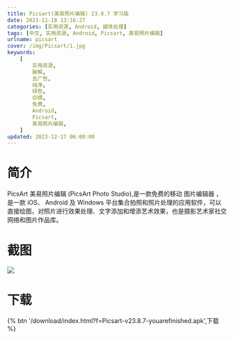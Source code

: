 ```yaml
---
title: Picsart(美易照片编辑) 23.8.7 学习版
date: 2021-11-18 13:16:27
categories: [实用资源, Android, 媒体处理]
tags: [中文, 实用资源, Android, Picsart, 美易照片编辑]
urlname: picsart
cover: /img/Picsart/1.jpg
keywords:
    [
        实用资源,
        破解,
        去广告,
        纯净,
        绿色,
        白嫖,
        免费,
        Android,
        Picsart,
        美易照片编辑,
    ]
updated: 2023-12-17 06:00:00
---
```


# 简介

PicsArt 美易照片编辑 (PicsArt Photo Studio),是一款免费的移动 图片编辑器 ，是一款 iOS、 Android 及 Windows 平台集合拍照和照片处理的应用软件，可以直接绘图，对照片进行效果处理、文字添加和增添艺术效果，也是摄影艺术家社交网络和图片作品库。

# 截图

![](/img/Picsart/2.jpg)

# 下载

{% btn '/download/index.html?f=Picsart-v23.8.7-youarefinished.apk',下载 %}
